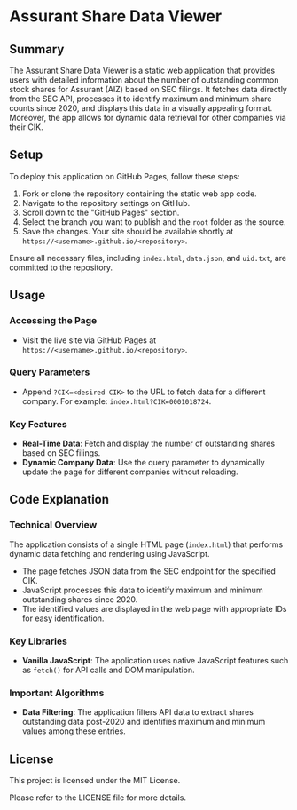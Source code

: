 # Assurant Share Data Viewer

## Summary

The Assurant Share Data Viewer is a static web application that provides users with detailed information about the number of outstanding common stock shares for Assurant (AIZ) based on SEC filings. It fetches data directly from the SEC API, processes it to identify maximum and minimum share counts since 2020, and displays this data in a visually appealing format. Moreover, the app allows for dynamic data retrieval for other companies via their CIK.

## Setup

To deploy this application on GitHub Pages, follow these steps:

1. Fork or clone the repository containing the static web app code.
2. Navigate to the repository settings on GitHub.
3. Scroll down to the "GitHub Pages" section.
4. Select the branch you want to publish and the `root` folder as the source.
5. Save the changes. Your site should be available shortly at `https://<username>.github.io/<repository>`.

Ensure all necessary files, including `index.html`, `data.json`, and `uid.txt`, are committed to the repository.

## Usage

### Accessing the Page

- Visit the live site via GitHub Pages at `https://<username>.github.io/<repository>`.

### Query Parameters

- Append `?CIK=<desired CIK>` to the URL to fetch data for a different company. For example: `index.html?CIK=0001018724`.

### Key Features

- **Real-Time Data**: Fetch and display the number of outstanding shares based on SEC filings.
- **Dynamic Company Data**: Use the query parameter to dynamically update the page for different companies without reloading.

## Code Explanation

### Technical Overview

The application consists of a single HTML page (`index.html`) that performs dynamic data fetching and rendering using JavaScript.

- The page fetches JSON data from the SEC endpoint for the specified CIK.
- JavaScript processes this data to identify maximum and minimum outstanding shares since 2020.
- The identified values are displayed in the web page with appropriate IDs for easy identification.

### Key Libraries

- **Vanilla JavaScript**: The application uses native JavaScript features such as `fetch()` for API calls and DOM manipulation.

### Important Algorithms

- **Data Filtering**: The application filters API data to extract shares outstanding data post-2020 and identifies maximum and minimum values among these entries.

## License

This project is licensed under the MIT License. 

Please refer to the LICENSE file for more details.